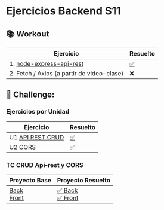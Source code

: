 # Ejercicios Backend S11

## 📚 Workout

| Ejercicio                                                                                                | Resuelto                                                                            |
| -------------------------------------------------------------------------------------------------------- | ----------------------------------------------------------------------------------- |
| 1. [node-express-api-rest](https://stackblitz.com/edit/5-1-node-js-express-api-rest-clase?file=index.js) | [✅](https://stackblitz.com/edit/4-1-node-express-api-rest-create-read?file=app.js) |
| 2. Fetch / Axios (a partir de video-clase)                                                               | ❌                                                                                  |

## 🚀 Challenge:

### Ejercicios por Unidad

| Ejercicio                                                                | Resuelto                                                 |
| ------------------------------------------------------------------------ | -------------------------------------------------------- |
| U1 [API REST CRUD](https://github.com/TheBridge-FullStackDeveloper/CRUD) | [✅](https://github.com/CarlosDiazGirol/CRUD)            |
| U2 [CORS](https://github.com/TheBridge-FullStackDeveloper/cors)          | [✅](https://github.com/CarlosDiazGirol/rickandmortyAPI) |

### TC CRUD Api-rest y CORS

| Proyecto Base                                                                                                                                                      | Proyecto Resuelto                                                                                                                |
| ------------------------------------------------------------------------------------------------------------------------------------------------------------------ | -------------------------------------------------------------------------------------------------------------------------------- |
| [Back](https://github.com/TheBridge-FullStackDeveloper/books-collection-back) <br> [Front](https://github.com/TheBridge-FullStackDeveloper/books-collection-front) | [✅ Back](https://github.com/Reyeslim/books-collection-back) <br> [✅ Front](https://github.com/Reyeslim/books-collection-front) |
